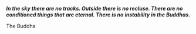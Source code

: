 _**In the sky there are no tracks. Outside there is no recluse. There are no conditioned things that are eternal. There is no instability in the Buddhas.**_

The Buddha